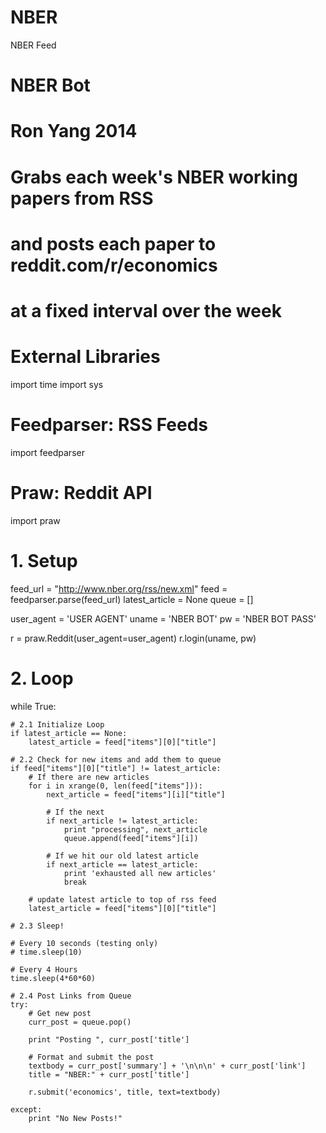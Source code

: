 NBER
====

NBER Feed
# NBER Bot
# Ron Yang 2014
#
# Grabs each week's NBER working papers from RSS
# and posts each paper to reddit.com/r/economics
# at a fixed interval over the week

# External Libraries
import time
import sys

# Feedparser: RSS Feeds
import feedparser

# Praw: Reddit API
import praw

# 1. Setup

feed_url = "http://www.nber.org/rss/new.xml"
feed = feedparser.parse(feed_url)
latest_article = None
queue = []

user_agent = 'USER AGENT'
uname = 'NBER BOT'
pw = 'NBER BOT PASS'

r = praw.Reddit(user_agent=user_agent)
r.login(uname, pw)

# 2. Loop
while True:
    
    # 2.1 Initialize Loop
    if latest_article == None:
        latest_article = feed["items"][0]["title"]

    # 2.2 Check for new items and add them to queue
    if feed["items"][0]["title"] != latest_article:
        # If there are new articles
        for i in xrange(0, len(feed["items"])):
            next_article = feed["items"][i]["title"]

            # If the next 
            if next_article != latest_article:
                print "processing", next_article
                queue.append(feed["items"][i])

            # If we hit our old latest article
            if next_article == latest_article:
                print 'exhausted all new articles'
                break

        # update latest article to top of rss feed
        latest_article = feed["items"][0]["title"]

    # 2.3 Sleep!

    # Every 10 seconds (testing only)
    # time.sleep(10)

    # Every 4 Hours
    time.sleep(4*60*60)

    # 2.4 Post Links from Queue
    try:
        # Get new post
        curr_post = queue.pop()

        print "Posting ", curr_post['title']

        # Format and submit the post
        textbody = curr_post['summary'] + '\n\n\n' + curr_post['link']
        title = "NBER:" + curr_post['title']

        r.submit('economics', title, text=textbody)
        
    except:
        print "No New Posts!"



